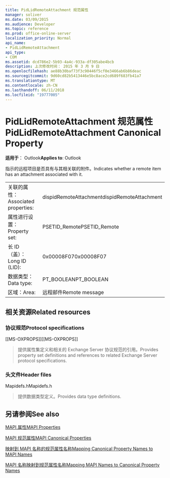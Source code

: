 ```yaml
---
title: PidLidRemoteAttachment 规范属性
manager: soliver
ms.date: 03/09/2015
ms.audience: Developer
ms.topic: reference
ms.prod: office-online-server
localization_priority: Normal
api_name:
- PidLidRemoteAttachment
api_type:
- COM
ms.assetid: dcd786e2-5b93-4a4c-933a-df305abe4bcb
description: 上次修改时间： 2015 年 3 月 9 日
ms.openlocfilehash: ae88b30baf73f3c90446f5cf0e3466ab6b86deac
ms.sourcegitcommit: 9d60cd82b5413446e5bc8ace2cd689f683fb41a7
ms.translationtype: MT
ms.contentlocale: zh-CN
ms.lasthandoff: 06/11/2018
ms.locfileid: "19777005"
---
```

# <a name="pidlidremoteattachment-canonical-property"></a><span data-ttu-id="d14dc-103">PidLidRemoteAttachment 规范属性</span><span class="sxs-lookup"><span data-stu-id="d14dc-103">PidLidRemoteAttachment Canonical Property</span></span>

  
  
<span data-ttu-id="d14dc-104">**适用于**： Outlook</span><span class="sxs-lookup"><span data-stu-id="d14dc-104">**Applies to**: Outlook</span></span> 
  
<span data-ttu-id="d14dc-105">指示的远程项目是否具有与其相关联的附件。</span><span class="sxs-lookup"><span data-stu-id="d14dc-105">Indicates whether a remote item has an attachment associated with it.</span></span>
  
|||
|:-----|:-----|
|<span data-ttu-id="d14dc-106">关联的属性：</span><span class="sxs-lookup"><span data-stu-id="d14dc-106">Associated properties:</span></span>  <br/> |<span data-ttu-id="d14dc-107">dispidRemoteAttachment</span><span class="sxs-lookup"><span data-stu-id="d14dc-107">dispidRemoteAttachment</span></span>  <br/> |
|<span data-ttu-id="d14dc-108">属性进行设置：</span><span class="sxs-lookup"><span data-stu-id="d14dc-108">Property set:</span></span>  <br/> |<span data-ttu-id="d14dc-109">PSETID_Remote</span><span class="sxs-lookup"><span data-stu-id="d14dc-109">PSETID_Remote</span></span>  <br/> |
|<span data-ttu-id="d14dc-110">长 ID （盖）：</span><span class="sxs-lookup"><span data-stu-id="d14dc-110">Long ID (LID):</span></span>  <br/> |<span data-ttu-id="d14dc-111">0x00008F07</span><span class="sxs-lookup"><span data-stu-id="d14dc-111">0x00008F07</span></span>  <br/> |
|<span data-ttu-id="d14dc-112">数据类型：</span><span class="sxs-lookup"><span data-stu-id="d14dc-112">Data type:</span></span>  <br/> |<span data-ttu-id="d14dc-113">PT_BOOLEAN</span><span class="sxs-lookup"><span data-stu-id="d14dc-113">PT_BOOLEAN</span></span>  <br/> |
|<span data-ttu-id="d14dc-114">区域：</span><span class="sxs-lookup"><span data-stu-id="d14dc-114">Area:</span></span>  <br/> |<span data-ttu-id="d14dc-115">远程邮件</span><span class="sxs-lookup"><span data-stu-id="d14dc-115">Remote message</span></span>  <br/> |
   
## <a name="related-resources"></a><span data-ttu-id="d14dc-116">相关资源</span><span class="sxs-lookup"><span data-stu-id="d14dc-116">Related resources</span></span>

### <a name="protocol-specifications"></a><span data-ttu-id="d14dc-117">协议规范</span><span class="sxs-lookup"><span data-stu-id="d14dc-117">Protocol specifications</span></span>

<span data-ttu-id="d14dc-118">[[MS-OXPROPS]]</span><span class="sxs-lookup"><span data-stu-id="d14dc-118">[[MS-OXPROPS]]</span></span> 
  
> <span data-ttu-id="d14dc-119">提供属性集定义和相关的 Exchange Server 协议规范的引用。</span><span class="sxs-lookup"><span data-stu-id="d14dc-119">Provides property set definitions and references to related Exchange Server protocol specifications.</span></span>
    
### <a name="header-files"></a><span data-ttu-id="d14dc-120">头文件</span><span class="sxs-lookup"><span data-stu-id="d14dc-120">Header files</span></span>

<span data-ttu-id="d14dc-121">Mapidefs.h</span><span class="sxs-lookup"><span data-stu-id="d14dc-121">Mapidefs.h</span></span>
  
> <span data-ttu-id="d14dc-122">提供数据类型定义。</span><span class="sxs-lookup"><span data-stu-id="d14dc-122">Provides data type definitions.</span></span>
    
## <a name="see-also"></a><span data-ttu-id="d14dc-123">另请参阅</span><span class="sxs-lookup"><span data-stu-id="d14dc-123">See also</span></span>



[<span data-ttu-id="d14dc-124">MAPI 属性</span><span class="sxs-lookup"><span data-stu-id="d14dc-124">MAPI Properties</span></span>](mapi-properties.md)
  
[<span data-ttu-id="d14dc-125">MAPI 规范属性</span><span class="sxs-lookup"><span data-stu-id="d14dc-125">MAPI Canonical Properties</span></span>](mapi-canonical-properties.md)
  
[<span data-ttu-id="d14dc-126">映射到 MAPI 名称的规范属性名称</span><span class="sxs-lookup"><span data-stu-id="d14dc-126">Mapping Canonical Property Names to MAPI Names</span></span>](mapping-canonical-property-names-to-mapi-names.md)
  
[<span data-ttu-id="d14dc-127">MAPI 名称映射到规范属性名称</span><span class="sxs-lookup"><span data-stu-id="d14dc-127">Mapping MAPI Names to Canonical Property Names</span></span>](mapping-mapi-names-to-canonical-property-names.md)

